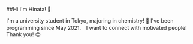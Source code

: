 ##Hi I'm Hinata! 👋

I'm a university student in Tokyo, majoring in chemistry! 🔬
I've been programming since May 2021.　I want to connect with motivated people!
Thank you! 😊
